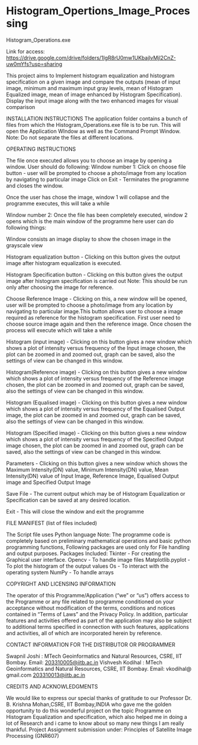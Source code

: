 # Histogram_Opertions_Image_Processing
Histogram_Operations.exe

Link for access: https://drive.google.com/drive/folders/1IgR8rU0mw1UKbajlvMjl2CnZ-uw0mYfs?usp=sharing

This project aims to Implement histogram equalization and histogram specification on a given image and compare the outputs (mean of input image, minimum and maximum input gray levels, mean of Histogram Equalized image, mean of image enhanced by Histogram Specification). Display the input image along with the two enhanced images for visual comparison


INSTALLATION INSTRUCTIONS
The application folder contains a bunch of files from which the Histogram_Operations.exe file is to be run. This will open the Application WIndow as well as the Command Prompt Window.
Note: Do not separate the files at different locations.


OPERATING INSTRUCTIONS

The file once executed allows you to choose an image by opening a window.
User should do following:
Window number 1:
Click on choose file button - user will be prompted to choose a photo/image from any location by navigating to particular image
Click on Exit - Terminates the programme and closes the window.

Once the user has chose the image, window 1 will collapse and the programme executes, this will take a while 

Window number 2:
Once the file has been completely executed, window 2 opens which is the main window of the programme here user can do following things:

Window consists an image display to show the chosen image in the grayscale view

Histogram equalization button - Clicking on this button gives the output image after histogram equalization is executed.

Histogram Specification button - Clicking on this button gives the output image after histogram specification is carried out
Note: This should be run only after choosing the image for reference.

Choose Reference Image - Clicking on this, a new window will be opened, user will be prompted to choose a photo/image from any location by navigating to particular image.This button allows user to choose a image required as reference for the histogram specification. First user need to choose source image again and then the reference image. Once chosen the process will execute which will take a while


Histogram (input image) - Clicking on this button gives a new window which shows a plot of intensity versus frequency of the Input image chosen, the plot can be zoomed in and zoomed out, graph can be saved, also the settings of view can be changed in this window.  

Histogram(Reference image) - Clicking on this button gives a new window which shows a plot of intensity versus frequency of the Reference image chosen, the plot can be zoomed in and zoomed out, graph can be saved, also the settings of view can be changed in this window. 

Histogram (Equalised image) - Clicking on this button gives a new window which shows a plot of intensity versus frequency of the Equalised Output image, the plot can be zoomed in and zoomed out, graph can be saved, also the settings of view can be changed in this window.

Histogram (Specified image) - Clicking on this button gives a new window which shows a plot of intensity versus frequency of the Specified Output image chosen, the plot can be zoomed in and zoomed out, graph can be saved, also the settings of view can be changed in this window.

Parameters - Clicking on this button gives a new window which shows the Maximum Intensity(DN) value, Minimum Intensity(DN) value, Mean Intensity(DN) value of Input Image, Reference Image,  Equalised Output image and Specified Output Image


Save File - The current output which may be of Histogram Equalization or Specification can be saved at any desired location.

Exit - This will close the window and exit the programme


FILE MANIFEST (list of files included)

The Script file uses Python language 
Note: The programme code is completely based on preliminary mathematical operations and basic python programming functions, Following packages are used only for File handling and output purposes.
Packages Included:
Tkinter - For creating the Graphical user interface.
Opencv - To handle image files
Matplotlib.pyplot - To plot the histogram of the output values
Os - To interact with the operating system
NumPy - To handle arrays


COPYRIGHT AND LICENSING INFORMATION

The operator of this Programme/Application (“we” or “us”) offers access to the Programme or any file related to programme conditioned on your acceptance without modification of the terms, conditions and notices contained in “Terms of Laws”  and the Privacy Policy. In addition, particular features and activities offered as part of the application may also be subject to additional terms specified in connection with such features, applications and activities, all of which are incorporated herein by reference.

CONTACT INFORMATION FOR THE DISTRIBUTOR OR PROGRAMMER

Swapnil Joshi : MTech Geoinformatics and Natural Resources, CSRE, IIT Bombay.
Email: 203310005@iitb.ac.in
Vishvesh Kodihal : MTech Geoinformatics and Natural Resources, CSRE, IIT Bombay. 
Email: vkodihal@ gmail.com
	203310013@iitb.ac.in
	
CREDITS AND ACKNOWLEDGMENTS

We would like to express our special thanks of gratitude to our  Professor Dr. B. Krishna Mohan,CSRE, IIT Bombay,INDIA who gave me the golden opportunity to do this wonderful project on the topic Programme on Histogram Equalization and specification, which also helped me in doing a lot of Research and i came to know about so many new things I am really thankful.
Project Assignment submission under:
Principles of Satellite Image Processing (GNR607)
